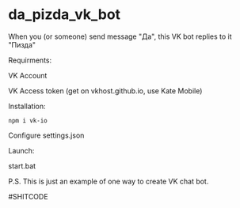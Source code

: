 # da_pizda_vk_bot
When you (or someone) send message "Да", this VK bot replies to it "Пизда"

Requirments:

VK Account

VK Access token (get on vkhost.github.io, use Kate Mobile)

Installation:
```
npm i vk-io
```
Configure settings.json

Launch:

start.bat

P.S. This is just an example of one way to create VK chat bot.

#SHITCODE
